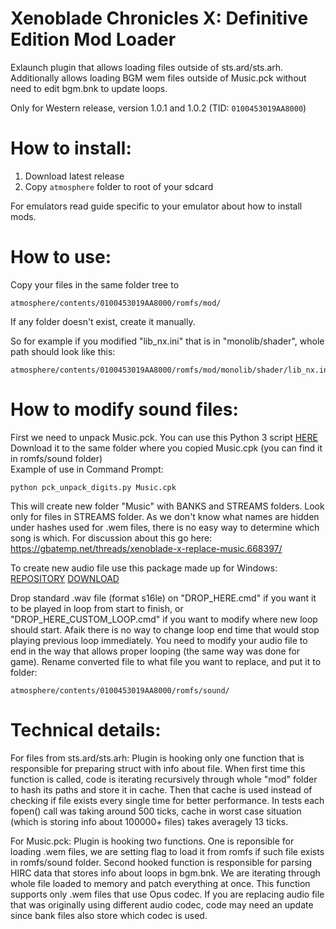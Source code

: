 # Xenoblade Chronicles X: Definitive Edition Mod Loader
Exlaunch plugin that allows loading files outside of sts.ard/sts.arh.<br>
Additionally allows loading BGM wem files outside of Music.pck without need to edit bgm.bnk to update loops.

Only for Western release, version 1.0.1 and 1.0.2 (TID: `0100453019AA8000`)

# How to install:
1. Download latest release
2. Copy `atmosphere` folder to root of your sdcard

For emulators read guide specific to your emulator about how to install mods.

# How to use:
Copy your files in the same folder tree to
```
atmosphere/contents/0100453019AA8000/romfs/mod/
```
If any folder doesn't exist, create it manually.

So for example if you modified "lib_nx.ini" that is in "monolib/shader", whole path should look like this:
```
atmosphere/contents/0100453019AA8000/romfs/mod/monolib/shader/lib_nx.ini
```

# How to modify sound files:
First we need to unpack Music.pck. You can use this Python 3 script [HERE](https://github.com/masagrator/NXGameScripts/blob/main/XenobladeChroniclesX/pck_unpack_digits.py)<br>
Download it to the same folder where you copied Music.cpk (you can find it in romfs/sound folder)<br>
Example of use in Command Prompt:
```
python pck_unpack_digits.py Music.cpk
```
This will create new folder "Music" with BANKS and STREAMS folders. Look only for files in STREAMS folder.
As we don't know what names are hidden under hashes used for .wem files, there is no easy way to determine which song is which. For discussion about this go here:<br>
https://gbatemp.net/threads/xenoblade-x-replace-music.668397/

To create new audio file use this package made up for Windows: [REPOSITORY](https://github.com/masagrator/NXGameScripts/tree/main/XenobladeChroniclesX/ConvertWavToRIFFOpus) [DOWNLOAD](https://downgit.github.io/#/home?url=https://github.com/masagrator/NXGameScripts/tree/main/XenobladeChroniclesX/ConvertWavToRIFFOpus)

Drop standard .wav file (format s16le) on "DROP_HERE.cmd" if you want it to be played in loop from start to finish, or "DROP_HERE_CUSTOM_LOOP.cmd" if you want to modify where new loop should start. Afaik there is no way to change loop end time that would stop playing previous loop immediately. You need to modify your audio file to end in the way that allows proper looping (the same way was done for game).
Rename converted file to what file you want to replace, and put it to folder:
```
atmosphere/contents/0100453019AA8000/romfs/sound/
```

# Technical details:
For files from sts.ard/sts.arh: Plugin is hooking only one function that is responsible for preparing struct with info about file.
When first time this function is called, code is iterating recursively through whole "mod" folder to hash its paths and store it in cache. Then that cache is used instead of checking if file exists every single time for better performance. In tests each fopen() call was taking around 500 ticks, cache in worst case situation (which is storing info about 100000+ files) takes averagely 13 ticks.

For Music.pck: Plugin is hooking two functions. One is reponsible for loading .wem files, we are setting flag to load it from romfs if such file exists in romfs/sound folder. Second hooked function is responsible for parsing HIRC data that stores info about loops in bgm.bnk. We are iterating through whole file loaded to memory and patch everything at once. This function supports only .wem files that use Opus codec. If you are replacing audio file that was originally using different audio codec, code may need an update since bank files also store which codec is used.

